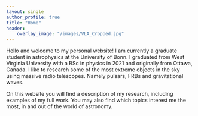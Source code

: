 ```yaml
---
layout: single
author_profile: true
title: "Home"
header:
    overlay_image: "/images/VLA_Cropped.jpg"
---
```


Hello and welcome to my personal website! I am currently a graduate student in astrophysics at the University of Bonn. I graduated from West Virginia University with a BSc in physics in 2021 and originally from Ottawa, Canada. I like to research some of the most extreme objects in the sky using massive radio telescopes. Namely pulsars, FRBs and gravitational waves.

On this website you will find a description of my research, including examples of my full work. You may also find which topics interest me the most, in and out of the world of astronomy.
